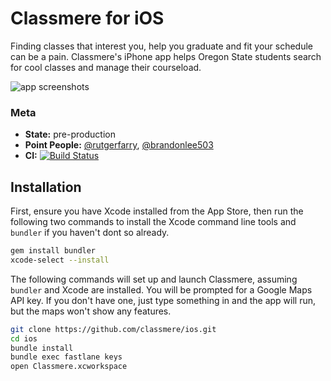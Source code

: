 # Classmere for iOS 
Finding classes that interest you, help you graduate and fit your schedule
can be a pain. Classmere's iPhone app helps Oregon State students search for
cool classes and manage their courseload.

![app screenshots](https://raw.githubusercontent.com/classmere/ios/master/Classmere.png)

### Meta
- **State:** pre-production
- **Point People:** [@rutgerfarry](https://github.com/rutgerfarry), [@brandonlee503](https://github.com/brandonlee503)
- **CI:** [![Build Status](https://travis-ci.org/classmere/ios.svg?branch=master)](https://travis-ci.org/classmere/ios)

## Installation
First, ensure you have Xcode installed from the App Store, then run the
following two commands to install the Xcode command line tools and `bundler`
if you haven't dont so already.

```bash
gem install bundler
xcode-select --install
```

The following commands will set up and launch Classmere, assuming `bundler`
and Xcode are installed. You will be prompted for a Google Maps API key. If
you don't have one, just type something in and the app will run, but the maps
won't show any features.

```bash
git clone https://github.com/classmere/ios.git
cd ios
bundle install
bundle exec fastlane keys
open Classmere.xcworkspace
```

